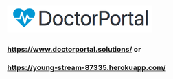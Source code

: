 
# ![Alt text](header_logo2.png)
### https://www.doctorportal.solutions/ or 
### https://young-stream-87335.herokuapp.com/

